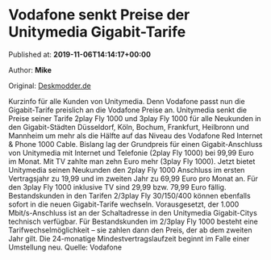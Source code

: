 
# Vodafone senkt Preise der Unitymedia Gigabit-Tarife

Published at: **2019-11-06T14:14:17+00:00**

Author: **Mike**

Original: [Deskmodder.de](https://www.deskmodder.de/blog/2019/11/06/vodafone-senkt-preise-der-unitymedia-gigabit-tarife/)

Kurzinfo für alle Kunden von Unitymedia. Denn Vodafone passt nun die Gigabit-Tarife preislich an die Vodafone Preise an. Unitymedia senkt die Preise seiner Tarife 2play Fly 1000 und 3play Fly 1000 für alle Neukunden in den Gigabit-Städten Düsseldorf, Köln, Bochum, Frankfurt, Heilbronn und Mannheim um mehr als die Hälfte auf das Niveau des Vodafone Red Internet & Phone 1000 Cable.
Bislang lag der Grundpreis für einen Gigabit-Anschluss von Unitymedia mit Internet und Telefonie (2play Fly 1000) bei 99,99 Euro im Monat. Mit TV zahlte man zehn Euro mehr (3play Fly 1000). Jetzt bietet Unitymedia seinen Neukunden den 2play Fly 1000 Anschluss im ersten Vertragsjahr zu 19,99 und im zweiten Jahr zu 69,99 Euro pro Monat an. Für den 3play Fly 1000 inklusive TV sind 29,99 bzw. 79,99 Euro fällig. Bestandskunden in den Tarifen 2/3play Fly 30/150/400 können ebenfalls sofort in die neuen Gigabit-Tarife wechseln. Vorausgesetzt, der 1.000 Mbit/s-Anschluss ist an der Schaltadresse in den Unitymedia Gigabit-Citys technisch verfügbar. Für Bestandskunden im 2/3play Fly 1000 besteht eine Tarifwechselmöglichkeit – sie zahlen dann den Preis, der ab dem zweiten Jahr gilt. Die 24-monatige Mindestvertragslaufzeit beginnt im Falle einer Umstellung neu.
Quelle: Vodafone
